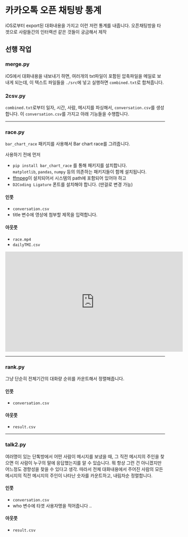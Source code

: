 # 카카오톡 오픈 채팅방 통계

iOS로부터 export된 대화내용을 가지고 이런 저런 통계를 내줍니다.
오픈채팅방을 타겟으로 사람들간의 인터랙션 같은 것들이 궁금해서 제작

## 선행 작업

### merge.py
iOS에서 대화내용을 내보내기 하면, 여러개의 txt파일이 포함된 압축파일을 메일로 보내게 되는데, 이 텍스트 파일들을 `./src`에 넣고 실행하면 `combined.txt`로 합쳐줍니다.

### 2csv.py
`combined.txt`로부터 일자, 시간, 사람, 메시지를 파싱해서, `conversation.csv`를 생성합니다. 이 `conversation.csv`를 가지고 아래 기능들을 수행합니다.

---
### race.py

`bar_chart_race` 패키지를 사용해서 Bar chart race를 그려줍니다.

사용하기 전에 먼저 
- `pip install bar_chart_race` 를 통해 패키지를 설치합니다.<br>`matplotlib`, `pandas`, `numpy` 등의 의존하는 패키지들이 함께 설치됩니다.
- [ffmpeg](https://www.ffmpeg.org/download.html)이 설치되어서 시스템의 path에 포함되어 있어야 하고
- `D2Coding Ligature` 폰트를 설치해야 합니다. (딴걸로 변경 가능)

#### 인풋
- `conversation.csv`
- title 변수에 영상에 첨부할 제목을 입력합니다.

#### 아웃풋
- `race.mp4`
- `dailyTMI.csv`

<iframe width="560" height="315" src="https://www.youtube.com/embed/emSiK0Q_f6I" title="YouTube video player" frameborder="0" allow="accelerometer; autoplay; clipboard-write; encrypted-media; gyroscope; picture-in-picture" allowfullscreen></iframe>

---
### rank.py
그냥 단순히 전체기간의 대화량 순위를 카운트해서 정렬해줍니다.

#### 인풋
- `conversation.csv`
#### 아웃풋
- `result.csv`
---
### talk2.py

여러명이 있는 단톡방에서 어떤 사람이 메시지를 보냈을 때, 그 직전 메시지의 주인을 찾으면 이 사람이 누구의 말에 응답했는지를 알 수 있습니다. 뭐 항상 그런 건 아니겠지만 어느정도 경향성을 찾을 수 있다고 생각. 따라서 전체 대화내용에서 주어진 사람의 모든 메시지의 직전 메시지의 주인이 나타난 숫자를 카운트하고, 내림차순 정렬합니다.

#### 인풋
- `conversation.csv`
- who 변수에 타겟 사용자명을 적어줍니다 ..

#### 아웃풋
- `result.csv`